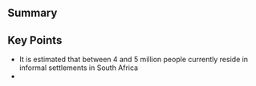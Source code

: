 
## Summary

## Key Points

- It is estimated that between 4 and 5 million people currently reside in informal settlements in South Africa
- 